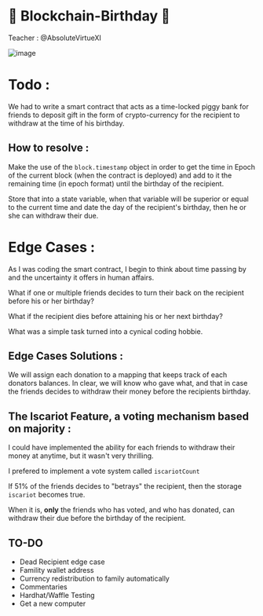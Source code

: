 ﻿# 🥳 Blockchain-Birthday 🥳
 
 Teacher : @AbsoluteVirtueXI
 
 ![image](https://eclecticlightdotcom.files.wordpress.com/2018/04/vonpilotymurderofcaesar.jpg)
 
 
# Todo : 

We had to write a smart contract that acts as a time-locked piggy bank for friends to deposit gift 
in the form of crypto-currency for the recipient to withdraw at the time of his birthday. 

## How to resolve : 

Make the use of the ```block.timestamp``` object in order to get the time in Epoch of the current block (when the contract is deployed) 
and add to it the remaining time (in epoch format) until the birthday of the recipient. 

Store that into a state variable, when that variable will be superior or equal to the current time and date the day of the recipient's birthday, 
then he or she can withdraw their due. 
 
# Edge Cases : 

As I was coding the smart contract, I begin to think about time passing by and the uncertainty it offers in human affairs. 

What if one or multiple friends decides to turn their back on the recipient before his or her birthday?

What if the recipient dies before attaining his or her next birthday? 

What was a simple task turned into a cynical coding hobbie. 

## Edge Cases Solutions : 

We will assign each donation to a mapping that keeps track of each donators balances. 
In clear, we will know who gave what, and that in case the friends decides to withdraw their money before the recipients birthday. 

## The Iscariot Feature, a voting mechanism based on majority : 

I could have implemented the ability for each friends to withdraw their money at anytime, but it wasn't very thrilling. 

I prefered to implement a vote system called ```iscariotCount```

If 51% of the friends decides to "betrays" the recipient, then the storage ```iscariot``` becomes true. 

When it is, **only** the friends who has voted, and who has donated, can withdraw their due before the birthday of the recipient. 

## TO-DO 

- Dead Recipient edge case
- Famility wallet address
- Currency redistribution to family automatically 
- Commentaries 
- Hardhat/Waffle Testing
- Get a new computer
